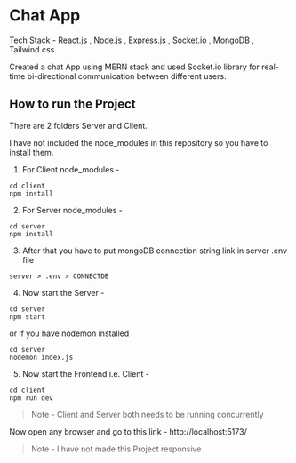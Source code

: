 # Chat App
Tech Stack - React.js , Node.js , Express.js , Socket.io , MongoDB , Tailwind.css

Created a chat App using MERN stack and used Socket.io library for real-time bi-directional communication between different users.

## How to run the Project
There are 2 folders Server and Client.

I have not included the node_modules in this repository so you have to install them.

1. For Client node_modules -
```
cd client
npm install
```

2. For Server node_modules -
```
cd server
npm install
```

3. After that you have to put mongoDB connection string link in server .env file
```
server > .env > CONNECTDB
```

4. Now start the Server -
```
cd server
npm start
```
  or if you have nodemon installed
```
cd server
nodemon index.js
```

5. Now start the Frontend i.e. Client -
```
cd client
npm run dev
```

> Note - Client and Server both needs to be running concurrently

Now open any browser and go to this link - http://localhost:5173/

> Note - I have not made this Project responsive
